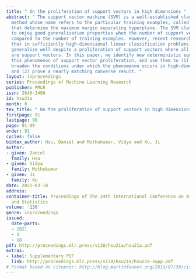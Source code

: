 ```yaml
---
title: " On the proliferation of support vectors in high dimensions "
abstract: " The support vector machine (SVM) is a well-established classification
  method whose name refers to the particular training examples, called support vectors,
  that determine the maximum margin separating hyperplane. The SVM classifier is known
  to enjoy good generalization properties when the number of support vectors is small
  compared to the number of training examples. However, recent research has shown
  that in sufficiently high-dimensional linear classification problems, the SVM can
  generalize well despite a proliferation of support vectors where all training examples
  are support vectors. In this paper, we identify new deterministic equivalences for
  this phenomenon of support vector proliferation, and use them to (1) substantially
  broaden the conditions under which the phenomenon occurs in high-dimensional settings,
  and (2) prove a nearly matching converse result. "
layout: inproceedings
series: Proceedings of Machine Learning Research
publisher: PMLR
issn: 2640-3498
id: hsu21a
month: 0
tex_title: " On the proliferation of support vectors in high dimensions "
firstpage: 91
lastpage: 99
page: 91-99
order: 91
cycles: false
bibtex_author: Hsu, Daniel and Muthukumar, Vidya and Xu, Ji
author:
- given: Daniel
  family: Hsu
- given: Vidya
  family: Muthukumar
- given: Ji
  family: Xu
date: 2021-03-18
address: 
container-title: Proceedings of The 24th International Conference on Artificial Intelligence
  and Statistics
volume: '130'
genre: inproceedings
issued:
  date-parts:
  - 2021
  - 3
  - 18
pdf: http://proceedings.mlr.press/v130/hsu21a/hsu21a.pdf
extras:
- label: Supplementary PDF
  link: http://proceedings.mlr.press/v130/hsu21a/hsu21a-supp.pdf
# Format based on citeproc: http://blog.martinfenner.org/2013/07/30/citeproc-yaml-for-bibliographies/
---
```

